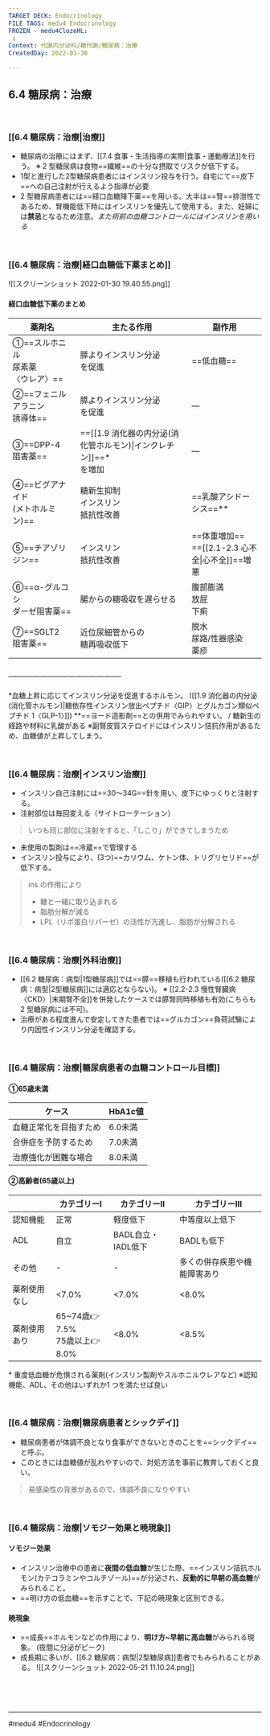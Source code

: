 ```yaml
---
TARGET DECK: Endocrinology
FILE TAGS: medu4 Endocrinology
FROZEN - medu4ClozeHL:
 : 
Context: 代謝内分泌科/糖代謝/糖尿病：治療
CreatedDay: 2022-01-30

---
```


## 6.4 糖尿病：治療

<br>

### [[6.4 糖尿病：治療|治療]]
* 糖尿病の治療にはまず、[[7.4 食事・生活指導の実際|食事・運動療法]]を行う。
※ 2 型糖尿病は食物==繊維==の十分な摂取でリスクが低下する。
* 1型と進行した2型糖尿病患者にはインスリン投与を行う。自宅にて==皮下==への自己注射が行えるよう指導が必要
* 2 型糖尿病患者には==経口血糖降下薬==を用いる。大半は==腎==排泄性であるため、腎機能低下時にはインスリンを優先して使用する。また、妊婦には**禁忌**となるため注意。*また術前の血糖コントロールにはインスリンを用いる*
<!--ID: 1643709295646-->




<br>

### [[6.4 糖尿病：治療|経口血糖低下薬まとめ]]
![[スクリーンショット 2022-01-30 19.40.55.png]]
#### 経口血糖低下薬のまとめ
|薬剤名|主たる作用|副作用|
|---|---|---|
|①==スルホニル<br>尿素薬<br>〈ウレア〉==|膵よりインスリン分泌<br>を促進|==低血糖==|
|②==フェニル<br>アラニン<br>誘導体==|膵よりインスリン分泌<br>を促進|—|
|③==DPP-4<br>阻害薬==|==[[1.9 消化器の内分泌(消化管ホルモン)\|インクレチン]]==\*<br>を増加|—|
|④==ビグアナイド<br>(メトホルミン)==|糖新生抑制<br>インスリン<br>抵抗性改善|==乳酸アシドーシス==\*\*|
|⑤==チアゾリジン==|インスリン<br>抵抗性改善|==体重増加==<br>==[[2.1-2.3 心不全\|心不全]]==増悪|
|⑥==α-グルコシ<br>ダーゼ阻害薬==|腸からの糖吸収を遅らせる|腹部膨満<br>放屁<br>下痢|
|⑦==SGLT2<br>阻害薬==|近位尿細管からの<br>糖再吸収低下|脱水<br>尿路/性器感染<br>薬疹|
##### ＿＿＿＿＿＿＿＿＿＿＿＿＿＿＿＿
\*血糖上昇に応じてインスリン分泌を促進するホルモン。  ([[1.9 消化器の内分泌(消化管ホルモン)|糖依存性インスリン放出ペプチド〈GIP〉とグルカゴン類似ペプチド 1〈GLP-1〉]]) 
\*\*==ヨード造影剤==との併用でみられやすい。 / 糖新生の経路や材料に乳酸がある
※副腎皮質ステロイドにはインスリン拮抗作用があるため、血糖値が上昇してしまう。
<!--ID: 1643709295653-->


<br>


### [[6.4 糖尿病：治療|インスリン治療]]
* インスリン自己注射には==30〜34G==針を用い、皮下にゆっくりと注射する。
* 注射部位は毎回変える（サイトローテーション）
>いつも同じ部位に注射をすると、「しこり」ができてしまうため
* 未使用の製剤は==冷蔵==で管理する
* インスリン投与により、(3つ)==カリウム、ケトン体、トリグリセリド==が低下する。
<!--ID: 1652949754918-->




>ins.の作用により
>* 糖と一緒に取り込まれる
>* 脂肪分解が減る
>* LPL（リポ蛋白リパーゼ）の活性が亢進し、脂肪が分解される




<br>


### [[6.4 糖尿病：治療|外科治療]]
* [[6.2 糖尿病：病型|1型糖尿病]]では==膵==移植も行われている([[6.2 糖尿病：病型|2型糖尿病]]には適応とならない)。
※ [[2.2-2.3 慢性腎臓病〈CKD〉|末期腎不全]]を併発したケースでは膵腎同時移植も有効(こちらも 2 型糖尿病には不可)。 
* 治療がある程度進んで安定してきた患者では==グルカゴン==負荷試験により内因性インスリン分泌を確認する。
<!--ID: 1643709295659-->

<br>

### [[6.4 糖尿病：治療|糖尿病患者の血糖コントロール目標]]
#### ①65歳未満
|ケース|HbA1c値|
|---|---|
|血糖正常化を目指すため|6.0未満|
|合併症を予防するため|7.0未満|
|治療強化が困難な場合|8.0未満|
#### ②高齢者(65歳以上)
| |カテゴリーⅠ|カテゴリーⅡ|カテゴリーⅢ|
|---|---|---|---|
|認知機能|正常|軽度低下|中等度以上低下|
|ADL|自立|BADL自立・IADL低下|BADLも低下|
|その他|-|-|多くの併存疾患や機能障害あり|
|薬剤使用なし|<7.0%|<7.0%|<8.0%|
|薬剤使用あり|65~74歳👉7.5% <br>75歳以上👉8.0%|<8.0%|<8.5%|
\* 重度低血糖が危惧される薬剤(インスリン製剤やスルホニルウレアなど)
※認知機能、ADL、その他はいずれか1 つを満たせば良い



<br>

### [[6.4 糖尿病：治療|糖尿病患者とシックデイ]]
* 糖尿病患者が体調不良となり食事ができないときのことを==シックデイ==と呼ぶ。
* このときには血糖値が乱れやすいので、対処方法を事前に教育しておくと良い。
>易感染性の背景があるので、体調不良になりやすい
<!--ID: 1652949754931-->


<br>

### [[6.4 糖尿病：治療|ソモジー効果と暁現象]]
#### ソモジー効果
* インスリン治療中の患者に**夜間の低血糖**が生じた際、==インスリン拮抗ホルモン(カテコラミンやコルチゾール)==が分泌され、**反動的に早朝の高血糖**がみられること。
* ==明け方の低血糖==を示すことで、下記の暁現象と区別できる。
#### 暁現象
* ==成長==ホルモンなどの作用により、**明け方~早朝に高血糖**がみられる現象。 (夜間に分泌がピーク)
* 成長期に多いが、[[6.2 糖尿病：病型|2型糖尿病]]患者でもみられることがある。
![[スクリーンショット 2022-05-21 11.10.24.png]]
<!--ID: 1655003337163-->






<br><br><br>

---
#medu4 #Endocrinology 